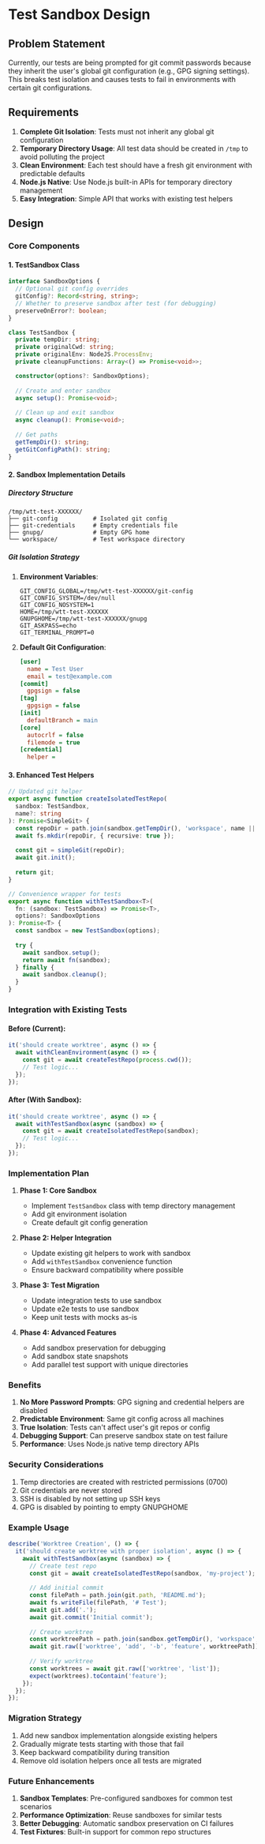 # Test Sandbox Design

## Problem Statement

Currently, our tests are being prompted for git commit passwords because they inherit the user's global git configuration (e.g., GPG signing settings). This breaks test isolation and causes tests to fail in environments with certain git configurations.

## Requirements

1. **Complete Git Isolation**: Tests must not inherit any global git configuration
2. **Temporary Directory Usage**: All test data should be created in `/tmp` to avoid polluting the project
3. **Clean Environment**: Each test should have a fresh git environment with predictable defaults
4. **Node.js Native**: Use Node.js built-in APIs for temporary directory management
5. **Easy Integration**: Simple API that works with existing test helpers

## Design

### Core Components

#### 1. TestSandbox Class

```typescript
interface SandboxOptions {
  // Optional git config overrides
  gitConfig?: Record<string, string>;
  // Whether to preserve sandbox after test (for debugging)
  preserveOnError?: boolean;
}

class TestSandbox {
  private tempDir: string;
  private originalCwd: string;
  private originalEnv: NodeJS.ProcessEnv;
  private cleanupFunctions: Array<() => Promise<void>>;

  constructor(options?: SandboxOptions);
  
  // Create and enter sandbox
  async setup(): Promise<void>;
  
  // Clean up and exit sandbox
  async cleanup(): Promise<void>;
  
  // Get paths
  getTempDir(): string;
  getGitConfigPath(): string;
}
```

#### 2. Sandbox Implementation Details

##### Directory Structure
```
/tmp/wtt-test-XXXXXX/
├── git-config          # Isolated git config
├── git-credentials     # Empty credentials file
├── gnupg/              # Empty GPG home
└── workspace/          # Test workspace directory
```

##### Git Isolation Strategy

1. **Environment Variables**:
   ```
   GIT_CONFIG_GLOBAL=/tmp/wtt-test-XXXXXX/git-config
   GIT_CONFIG_SYSTEM=/dev/null
   GIT_CONFIG_NOSYSTEM=1
   HOME=/tmp/wtt-test-XXXXXX
   GNUPGHOME=/tmp/wtt-test-XXXXXX/gnupg
   GIT_ASKPASS=echo
   GIT_TERMINAL_PROMPT=0
   ```

2. **Default Git Configuration**:
   ```ini
   [user]
     name = Test User
     email = test@example.com
   [commit]
     gpgsign = false
   [tag]
     gpgsign = false
   [init]
     defaultBranch = main
   [core]
     autocrlf = false
     filemode = true
   [credential]
     helper = 
   ```

#### 3. Enhanced Test Helpers

```typescript
// Updated git helper
export async function createIsolatedTestRepo(
  sandbox: TestSandbox,
  name?: string
): Promise<SimpleGit> {
  const repoDir = path.join(sandbox.getTempDir(), 'workspace', name || 'repo');
  await fs.mkdir(repoDir, { recursive: true });
  
  const git = simpleGit(repoDir);
  await git.init();
  
  return git;
}

// Convenience wrapper for tests
export async function withTestSandbox<T>(
  fn: (sandbox: TestSandbox) => Promise<T>,
  options?: SandboxOptions
): Promise<T> {
  const sandbox = new TestSandbox(options);
  
  try {
    await sandbox.setup();
    return await fn(sandbox);
  } finally {
    await sandbox.cleanup();
  }
}
```

### Integration with Existing Tests

#### Before (Current):
```typescript
it('should create worktree', async () => {
  await withCleanEnvironment(async () => {
    const git = await createTestRepo(process.cwd());
    // Test logic...
  });
});
```

#### After (With Sandbox):
```typescript
it('should create worktree', async () => {
  await withTestSandbox(async (sandbox) => {
    const git = await createIsolatedTestRepo(sandbox);
    // Test logic...
  });
});
```

### Implementation Plan

1. **Phase 1: Core Sandbox**
   - Implement `TestSandbox` class with temp directory management
   - Add git environment isolation
   - Create default git config generation

2. **Phase 2: Helper Integration**
   - Update existing git helpers to work with sandbox
   - Add `withTestSandbox` convenience function
   - Ensure backward compatibility where possible

3. **Phase 3: Test Migration**
   - Update integration tests to use sandbox
   - Update e2e tests to use sandbox
   - Keep unit tests with mocks as-is

4. **Phase 4: Advanced Features**
   - Add sandbox preservation for debugging
   - Add sandbox state snapshots
   - Add parallel test support with unique directories

### Benefits

1. **No More Password Prompts**: GPG signing and credential helpers are disabled
2. **Predictable Environment**: Same git config across all machines
3. **True Isolation**: Tests can't affect user's git repos or config
4. **Debugging Support**: Can preserve sandbox state on test failure
5. **Performance**: Uses Node.js native temp directory APIs

### Security Considerations

1. Temp directories are created with restricted permissions (0700)
2. Git credentials are never stored
3. SSH is disabled by not setting up SSH keys
4. GPG is disabled by pointing to empty GNUPGHOME

### Example Usage

```typescript
describe('Worktree Creation', () => {
  it('should create worktree with proper isolation', async () => {
    await withTestSandbox(async (sandbox) => {
      // Create test repo
      const git = await createIsolatedTestRepo(sandbox, 'my-project');
      
      // Add initial commit
      const filePath = path.join(git.path, 'README.md');
      await fs.writeFile(filePath, '# Test');
      await git.add('.');
      await git.commit('Initial commit');
      
      // Create worktree
      const worktreePath = path.join(sandbox.getTempDir(), 'workspace', 'feature-branch');
      await git.raw(['worktree', 'add', '-b', 'feature', worktreePath]);
      
      // Verify worktree
      const worktrees = await git.raw(['worktree', 'list']);
      expect(worktrees).toContain('feature');
    });
  });
});
```

### Migration Strategy

1. Add new sandbox implementation alongside existing helpers
2. Gradually migrate tests starting with those that fail
3. Keep backward compatibility during transition
4. Remove old isolation helpers once all tests are migrated

### Future Enhancements

1. **Sandbox Templates**: Pre-configured sandboxes for common test scenarios
2. **Performance Optimization**: Reuse sandboxes for similar tests
3. **Better Debugging**: Automatic sandbox preservation on CI failures
4. **Test Fixtures**: Built-in support for common repo structures
